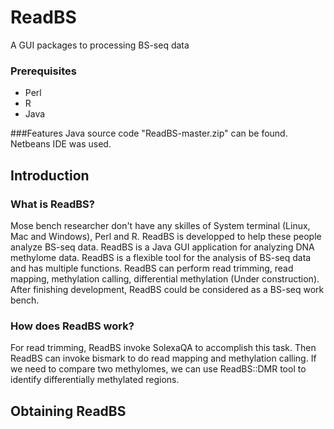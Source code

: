 # ReadBS
A GUI packages to processing BS-seq data

### Prerequisites
* Perl
* R
* Java

###Features
Java source code "ReadBS-master.zip" can be found. Netbeans IDE was used.

## Introduction
### What is ReadBS? 
Mose bench researcher don't have any skilles of System terminal (Linux, Mac and Windows), Perl and R. ReadBS is developped to help these people analyze BS-seq data. ReadBS is a Java GUI application for analyzing DNA methylome data. ReadBS is a flexible tool for the analysis of BS-seq data and has multiple functions. ReadBS can perform read trimming, read mapping, methylation calling, differential methylation (Under construction). After finishing development, ReadBS could be considered as a BS-seq work bench. 
### How does ReadBS work?
For read trimming, ReadBS invoke SolexaQA to accomplish this task. Then ReadBS can invoke bismark to do read mapping and methylation calling. If we need to compare two methylomes, we can use ReadBS::DMR tool to identify differentially methylated regions. 
## Obtaining ReadBS
